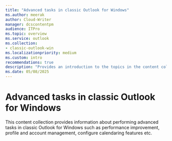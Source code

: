 ```yaml
---
title: "Advanced tasks in classic Outlook for Windows"
ms.author: meerak
author: Cloud-Writer
manager: dcscontentpm
audience: ITPro
ms.topic: overview
ms.service: outlook
ms.collection:
- classic-outlook-win
ms.localizationpriority: medium
ms.custom: intro
recommendations: true
description: "Provides an introduction to the topics in the content collection."
ms.date: 05/08/2025
---
```


# Advanced tasks in classic Outlook for Windows

This content collection provides information about performing advanced tasks in classic Outlook for Windows such as performance improvement, profile and account management, configure calendaring features etc.
